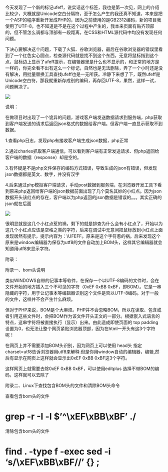 今天发现了一个新的标记ufeff，说实话这个标签，我也是第一次见，网上的介绍比较少，大概就是Unicode空白分隔符，至于怎么产生的我还真不知道，本来是把一个ASP的程序重新开发成PHP的，因为之前使用的是GB2312编码，新的项目我使用了UTF-8，也不知道是不是在这个过程中产生的，我本来页面有贴齐顶部的，但不管怎么调都与顶部有一段距离，在CSS和HTML源代码中均没有发现任何问题。

下决心要解决这个问题，下载了火狐、谷歌浏览器，最后在谷歌浏览器的错误里看到了一个红色实心圆点，检查源代码就是找不到这个东西，无意将鼠标指到这个点，鼠标边上显示了ufeff提示，在编辑器里是什么也不显示的，和正常的地方是一样的，你完全看不出有这么一个标记，自然也是无法删除，弄了一个小时还是没有解决，用批量替换工具查找ufeff也是一无所获。冷静下来想了下，既然ufeff是Unicode空白符，那我就重新存成别的编码，再存回UTF-8，果然，这样一试，问题解决了。





![](https://gitee.com/hxc8/images5/raw/master/img/202407172331899.jpg)





说明：

在做项目时出现了一个诡异的问题，游戏客户端发送数据请求到服务端，php获取到客户端发送的请求后返回json格式的数据给客户端。但客户端一直显示获取不到数据。

1.查看php日志，发现php有接收客户端生成json数据，php正常

2.通过charles抓取客户端通信，可以看到客户端有正常发送请求、但php返回给客户端的数据（response）却是空的。

3.有怀疑是不是php文件保存的编码方式错误，导致生成的json有错误，但发现json数据都是英文、数字，并没有汉字

4.后来通过php模拟客户端请求，手动post数据到服务端，在浏览器开发工具下看到原来php返回给客户端的json数据前面出现了几个莫名其妙的小红点。因为json数据开头该红点的存在，客户端以为php返回的json数据是错误的。。。其实正确的json就在后面

![](https://gitee.com/hxc8/images5/raw/master/img/202407172331208.jpg)





很明显就是这几个小红点惹的祸，剩下的就是排查为什么会有小红点了，开始以为这几个小红点应该是空格之类的字符，后来在调试中无意间把鼠标放到小红点上面发现居然有提示，提示内容为：\UFEFF。原来是这个字符惹的祸。后来发现这个原来是window编辑器为保存为utf8的文件自动加上BOM头，这样其它编辑器就会知道用utf8来显示字符。



附录：

附录一、bom头说明

类似WINDOWS自带的记事本等软件，在保存一个以UTF-8编码的文件时，会在文件开始的地方插入三个不可见的字符（0xEF 0xBB 0xBF，即BOM）。它是一串隐藏的字符，用于让记事本等编辑器识别这个文件是否以UTF-8编码。对于一般的文件，这样并不会产生什么麻烦。

但对于PHP来说，BOM是个大麻烦。PHP并不会忽略BOM，所以在读取、包含或者引用这些文件时，会把BOM作为该文件开头正文的一部分。根据嵌入式语言的特点，这串字符将被直接执行（显示）出来。由此造成即使页面的 top padding 设置为0，也无法让整个网页紧贴浏览器顶部，因为在html一开头有这3个字符呢！

在网页上并不需要添加BOM头识别，因为网页上可以使用 head头 指定charset=utf8告诉浏览器用utf8来解释.但是你用window自动的编辑器，编辑,然后有显示在网页上这样就会显示出0xEF 0xBB 0xBF这3个字符。

这样网页上就需要去除0xEF 0xBB 0xBF，可以使用editplus 选择不带BOM的编码，这样就可以去除了

附录二、Linux下查找包含BOM头的文件和清除BOM头命令

查看包含bom头的文件

# grep -r -I -l $’^\xEF\xBB\xBF’ ./

清除包含bom头的文件

# find . -type f -exec sed -i ‘s/\xEF\xBB\xBF//’ {} \;

